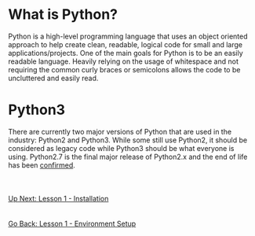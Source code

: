 # What is Python?
Python is a high-level programming language that uses an object oriented approach to help create clean, readable, logical
code for small and large applications/projects. One of the main goals for Python is to be an easily readable language.
Heavily relying on the usage of whitespace and not requiring the common curly braces or semicolons allows the code to 
be uncluttered and easily read.

# Python3
There are currently two major versions of Python that are used in the industry: Python2 and Python3. While some still 
use Python2, it should be considered as legacy code while Python3 should be what everyone is using. Python2.7 is the
final major release of Python2.x and the end of life has been [confirmed](https://pythonclock.org/).
\
\
\
\
[Up Next: Lesson 1 - Installation](installing-python.md)
\
\
\
[Go Back: Lesson 1 - Environment Setup](../lesson01-environment-setup)